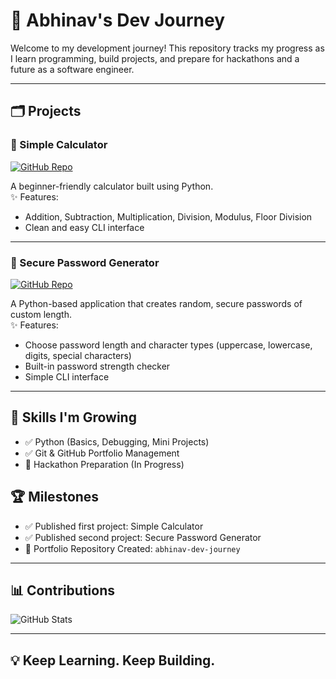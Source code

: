 
# 🚀 Abhinav's Dev Journey

Welcome to my development journey! This repository tracks my progress as I learn programming, build projects, and prepare for hackathons and a future as a software engineer.

---

## 🗂 Projects

### 🧮 Simple Calculator
[![GitHub Repo](https://img.shields.io/badge/View%20on-GitHub-blue?logo=github)](https://github.com/abhinav-coding/simple-calculator)

A beginner-friendly calculator built using Python.  
✨ Features:  
- Addition, Subtraction, Multiplication, Division, Modulus, Floor Division  
- Clean and easy CLI interface  

---

### 🔑 Secure Password Generator
[![GitHub Repo](https://img.shields.io/badge/View%20on-GitHub-blue?logo=github)](https://github.com/abhinav-coding/secure-password-generator)

A Python-based application that creates random, secure passwords of custom length.  
✨ Features:  
- Choose password length and character types (uppercase, lowercase, digits, special characters)  
- Built-in password strength checker  
- Simple CLI interface  

---

## 🌱 Skills I'm Growing
- ✅ Python (Basics, Debugging, Mini Projects)  
- ✅ Git & GitHub Portfolio Management  
- 🚧 Hackathon Preparation (In Progress)  

## 🏆 Milestones
- ✅ Published first project: Simple Calculator  
- ✅ Published second project: Secure Password Generator  
- 🚀 Portfolio Repository Created: `abhinav-dev-journey`  

---

## 📊 Contributions

![GitHub Stats](https://github-readme-stats.vercel.app/api?username=abhinav-coding&show_icons=true&theme=radical)

---

## 💡 Keep Learning. Keep Building.
